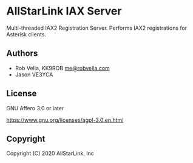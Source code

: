 # AllStarLink IAX Server

Multi-threaded IAX2 Registration Server. Performs IAX2 registrations for Asterisk clients.

## Authors
* Rob Vella, KK9ROB <me@robvella.com>
* Jason VE3YCA

## License
GNU Affero 3.0 or later

https://www.gnu.org/licenses/agpl-3.0.en.html

## Copyright
Copyright (C) 2020 AllStarLink, Inc
